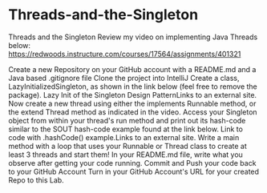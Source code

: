 # Threads-and-the-Singleton
Threads and the Singleton
Review my video on implementing Java Threads below:
https://redwoods.instructure.com/courses/17564/assignments/401321

Create a new Repository on your GitHub account with a README.md and a Java based .gitignore file
Clone the project into IntelliJ
Create a class, LazyInitializedSingleton, as shown in the link below (feel free to remove the package).
Lazy Init of the Singleton Design PatternLinks to an external site.
Now create a new thread using either the implements Runnable method, or the extend Thread method as indicated in the video.
Access your Singleton object from within your thread's run method and print out its hash-code similar to the SOUT hash-code example found at the link below.
Link to code with .hashCode() example.Links to an external site.
Write a main method with a loop that uses your Runnable or Thread class to create at least 3 threads and start them!
In your README.md file, write what you observe after getting your code running.
Commit and Push your code back to your GitHub Account
Turn in your GitHub Account's URL for your created Repo to this Lab.

